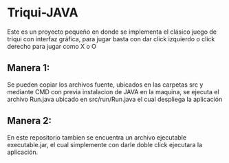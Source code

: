 # Triqui-JAVA

Este es un proyecto pequeño en donde se implementa el clásico juego de triqui con interfaz gráfica, para jugar basta con dar click izquierdo o click derecho para jugar como X o O

## Manera 1:
Se pueden copiar los archivos fuente, ubicados en las carpetas src y mediante CMD con previa instalacion de JAVA en la maquina, se ejecuta el archivo Run.java ubicado en src/run/Run.java el cual despliega la aplicación

## Manera 2:
En este repositorio tambien se encuentra un archivo ejecutable executable.jar, el cual simplemente con darle doble click ejecutara la aplicación.
